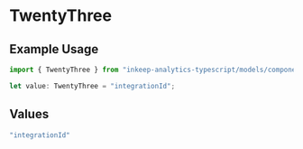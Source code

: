 # TwentyThree

## Example Usage

```typescript
import { TwentyThree } from "inkeep-analytics-typescript/models/components";

let value: TwentyThree = "integrationId";
```

## Values

```typescript
"integrationId"
```